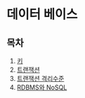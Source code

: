 # 데이터 베이스

## 목차 

1. [키](https://github.com/AnTaeho/CS-study/blob/main/database/key.md)
2. [트랜잭션](https://github.com/AnTaeho/CS-study/blob/main/database/transcation.md)
3. [트랜잭션 격리수준](https://github.com/AnTaeho/CS-study/blob/main/database/transcation_isolation.md)
4. [RDBMS와 NoSQL](https://github.com/AnTaeho/CS-study/blob/main/database/rdbms_nosql.md)
